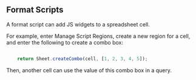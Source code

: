 ## Format Scripts

A format script can add JS widgets to a spreadsheet cell.

For example, enter Manage Script Regions, create a new region for a cell,
and enter the following to create a combo box:

```js

    return Sheet.createCombo(cell, [1, 2, 3, 4, 5]);

```

Then, another cell can use the value of this combo box in a query.